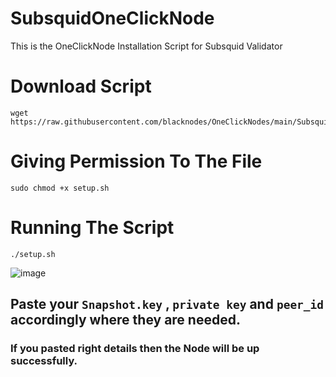 # SubsquidOneClickNode
This is the OneClickNode Installation Script for Subsquid Validator
# Download Script
```
wget https://raw.githubusercontent.com/blacknodes/OneClickNodes/main/Subsquid/setup.sh
```
# Giving Permission To The File
```
sudo chmod +x setup.sh
```
# Running The Script
```
./setup.sh
```

![image](https://github.com/blacknodes/OneClickNodes/assets/85839823/d8b936b7-be69-4d92-80c2-ec28df099163)


## Paste your `Snapshot.key` , `private key` and `peer_id` accordingly where they are needed.
### If you pasted right details then the Node will be up successfully.
